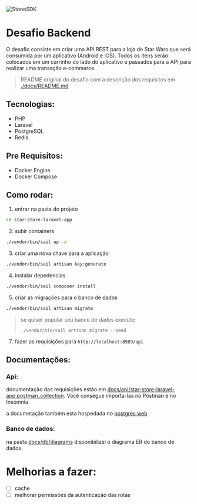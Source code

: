 ![StoneSDK](https://cloud.githubusercontent.com/assets/2567823/11539067/6300c838-990c-11e5-9831-4f8ce691859e.png)

# Desafio Backend

O desafio consiste em criar uma API REST para a loja de Star Wars que será consumida por um aplicativo (Android e iOS).
Todos os itens serão colocados em um carrinho do lado do aplicativo e passados para a API para realizar uma transação e-commerce.

> README original do desafio com a descrição dos requisitos em [./docs/README.md](./docs/README.md)

## Tecnologias:

- PHP
- Laravel
- PostgreSQL
- Redis

## Pre Requisitos:

- Docker Engine
- Docker Compose

## Como rodar:

1. entrar na pasta do projeto

```bash
cd star-store-laravel-app
```

2. subir containers

```bash
./vendor/bin/sail up -d
```

3. criar uma nova chave para a aplicação

```bash
./vendor/bin/sail artisan key:generate
```

4. instalar depedencias

```bash
./vendor/bin/sail composer install
```

5. criar as migrações para o banco de dados

```bash
./vendor/bin/sail artisan migrate
```

> se quiser popular seu banco de dados execute:
>
> `./vendor/bin/sail artisan migrate --seed`

7. fazer as requisições para `http://localhost:8989/api`

## Documentações:

### Api:

documentação das requisições estão em [docs/api/star-store-laravel-app.postman_collection](./docs/api/). Você consegue importa-las no Postman e no Insomnia

a documetação também esta hospedada no [postgres web](https://documenter.getpostman.com/view/22309579/2sA2xpSULe)

### Banco de dados:

na pasta [docs/db/diagrams](./docs/db/diagrams/) disponibilizei o diagrama ER do banco de dados.

# Melhorias a fazer:

- [ ] cache
- [ ] melhorar permissões da autenticação das rotas
